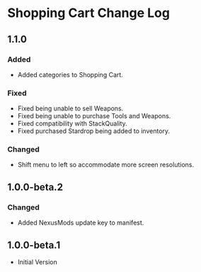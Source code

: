 # Shopping Cart Change Log

## 1.1.0

### Added

* Added categories to Shopping Cart.

### Fixed

* Fixed being unable to sell Weapons.
* Fixed being unable to purchase Tools and Weapons.
* Fixed compatibility with StackQuality.
* Fixed purchased Stardrop being added to inventory.

### Changed

* Shift menu to left so accommodate more screen resolutions.

## 1.0.0-beta.2

### Changed

* Added NexusMods update key to manifest.

## 1.0.0-beta.1

* Initial Version